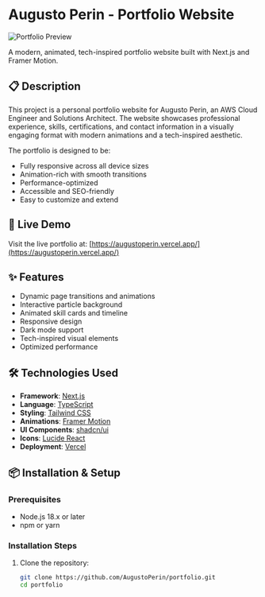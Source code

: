 # Augusto Perin - Portfolio Website

![Portfolio Preview](docs/preview.png)

A modern, animated, tech-inspired portfolio website built with Next.js and Framer Motion.

## 📋 Description

This project is a personal portfolio website for Augusto Perin, an AWS Cloud Engineer and Solutions Architect. The website showcases professional experience, skills, certifications, and contact information in a visually engaging format with modern animations and a tech-inspired aesthetic.

The portfolio is designed to be:
- Fully responsive across all device sizes
- Animation-rich with smooth transitions
- Performance-optimized
- Accessible and SEO-friendly
- Easy to customize and extend

## 🚀 Live Demo

Visit the live portfolio at: [https://augustoperin.vercel.app/](https://augustoperin.vercel.app/)

## ✨ Features

- Dynamic page transitions and animations
- Interactive particle background
- Animated skill cards and timeline
- Responsive design
- Dark mode support
- Tech-inspired visual elements
- Optimized performance

## 🛠️ Technologies Used

- **Framework**: [Next.js](https://nextjs.org/)
- **Language**: [TypeScript](https://www.typescriptlang.org/)
- **Styling**: [Tailwind CSS](https://tailwindcss.com/)
- **Animations**: [Framer Motion](https://www.framer.com/motion/)
- **UI Components**: [shadcn/ui](https://ui.shadcn.com/)
- **Icons**: [Lucide React](https://lucide.dev/)
- **Deployment**: [Vercel](https://vercel.com/)

## 📦 Installation & Setup

### Prerequisites

- Node.js 18.x or later
- npm or yarn

### Installation Steps

1. Clone the repository:
   ```bash
   git clone https://github.com/AugustoPerin/portfolio.git
   cd portfolio
